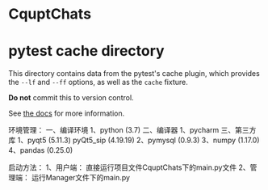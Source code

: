 # CquptChats
# pytest cache directory #

This directory contains data from the pytest's cache plugin,
which provides the `--lf` and `--ff` options, as well as the `cache` fixture.

**Do not** commit this to version control.

See [the docs](https://docs.pytest.org/en/latest/cache.html) for more information.

环境管理：
一、编译环境
    1、python (3.7)
二、编译器
    1、pycharm
三、第三方库
    1、pyqt5 (5.11.3)  pyQt5_sip (4.19.19)
    2、pymysql (0.9.3)
    3、numpy (1.17.0)	
    4、pandas (0.25.0)	


启动方法：
    1、用户端：
        直接运行项目文件CquptChats下的main.py文件
    2、管理端：
        运行Manager文件下的main.py
